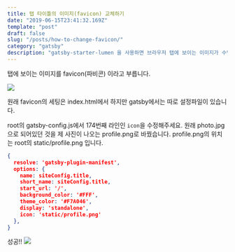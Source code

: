 ```yaml
---
title: 탭 타이틀의 이미지(favicon) 교체하기
date: "2019-06-15T23:41:32.169Z"
template: "post"
draft: false
slug: "/posts/how-to-change-favicon/"
category: "gatsby"
description: "gatsby-starter-lumen 을 사용하면 브라우저 탭에 보이는 이미지가 수염난 아저씨로 되어있습니다. favicon 바꾸는 위치를 알아봅시다."
---
```


탭에 보이는 이미지를 favicon(파비콘) 이라고 부릅니다.

![](/media/190615-1.png)

원래 favicon의 세팅은 index.html에서 하지만 gatsby에서는 따로 설정파일이 있습니다.

root의 gatsby-config.js에서 174번째 라인인 `icon`을 수정해주세요. 원래 photo.jpg으로 되어있던 것을 제 사진이 나오는 profile.png로 바꿨습니다.
profile.png의 위치는 root의 static/profile.png 입니다.

```json
{
  resolve: 'gatsby-plugin-manifest',
  options: {
    name: siteConfig.title,
    short_name: siteConfig.title,
    start_url: '/',
    background_color: '#FFF',
    theme_color: '#F7A046',
    display: 'standalone',
    icon: 'static/profile.png'
  },
}
```

성공!!
![](/media/190615-2.png)